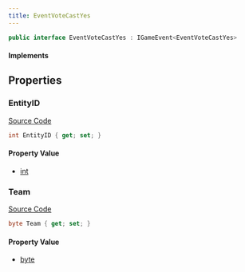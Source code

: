 ```yaml
---
title: EventVoteCastYes
---
```


```csharp
public interface EventVoteCastYes : IGameEvent<EventVoteCastYes>
```

#### Implements

## Properties

### EntityID

[Source Code](https://github.com/swiftly-solution/swiftlys2/blob/beta/managed/src/SwiftlyS2.Generated/GameEvents/Interfaces/EventVoteCastYes.cs#L28)

```csharp
int EntityID { get; set; }
```

#### Property Value

- [int](https://learn.microsoft.com/dotnet/api/system.int32)

### Team

[Source Code](https://github.com/swiftly-solution/swiftlys2/blob/beta/managed/src/SwiftlyS2.Generated/GameEvents/Interfaces/EventVoteCastYes.cs#L21)

```csharp
byte Team { get; set; }
```

#### Property Value

- [byte](https://learn.microsoft.com/dotnet/api/system.byte)

